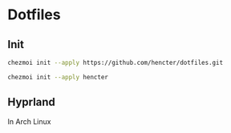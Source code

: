 # Dotfiles

## Init

```bash
chezmoi init --apply https://github.com/hencter/dotfiles.git
```

```bash
chezmoi init --apply hencter
```

## Hyprland

In Arch Linux
